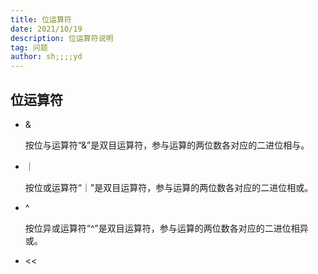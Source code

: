 ```yaml
---
title: 位运算符
date: 2021/10/19
description: 位运算符说明
tag: 问题
author: sh;;;;yd
---
```


## 位运算符

- &

  按位与运算符“&”是双目运算符，参与运算的两位数各对应的二进位相与。
  
- ｜

  按位或运算符“｜”是双目运算符，参与运算的两位数各对应的二进位相或。
  
- ^

  按位异或运算符“^”是双目运算符，参与运算的两位数各对应的二进位相异或。
  
- <<



